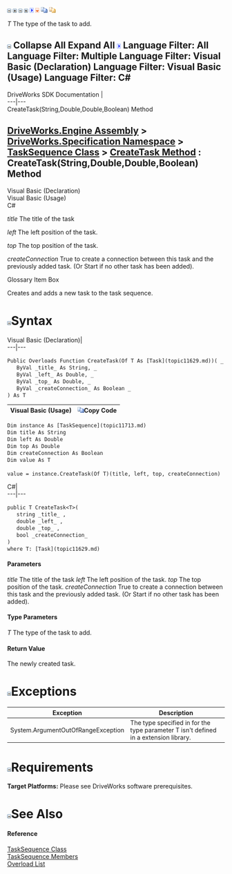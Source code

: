 ![](dotnetimages/collapse.gif) ![](dotnetimages/expand.gif) ![](dotnetimages/collapse.gif) ![](dotnetimages/expand.gif) ![](dotnetimages/drpdown.gif) ![](dotnetimages/drpdown_orange.gif) ![](dotnetimages/copycode.gif) ![](dotnetimages/copycodeHighlight.gif)

_T_
    The type of the task to add.

![](dotnetimages/collapse.gif) Collapse All Expand All ![](dotnetimages/drpdown.gif) Language Filter: All  Language Filter: Multiple  Language Filter: Visual Basic (Declaration) Language Filter: Visual Basic (Usage) Language Filter: C#  
---  
DriveWorks SDK Documentation  |   
---|---  
CreateTask<T>(String,Double,Double,Boolean) Method   
  
[DriveWorks.Engine Assembly](topic2156.md) > [DriveWorks.Specification Namespace](topic10764.md) > [TaskSequence Class](topic11713.md) > [CreateTask Method](topic11720.md) : CreateTask<T>(String,Double,Double,Boolean) Method  
---  
  
Visual Basic (Declaration)    
Visual Basic (Usage)    
C# 

_title_
    The title of the task

_left_
    The left position of the task.

_top_
    The top position of the task.

_createConnection_
    True to create a connection between this task and the previously added task. (Or Start if no other task has been added).

Glossary Item Box

Creates and adds a new task to the task sequence. 

# ![](dotnetimages/collapse.gif)Syntax

Visual Basic (Declaration)|   
---|---  
      
    
    Public Overloads Function CreateTask(Of T As [Task](topic11629.md))( _
       ByVal _title_ As String, _
       ByVal _left_ As Double, _
       ByVal _top_ As Double, _
       ByVal _createConnection_ As Boolean _
    ) As T  
  
Visual Basic (Usage)| ![](dotnetimages/copycode.gif)Copy Code  
---|---  
      
    
    Dim instance As [TaskSequence](topic11713.md)
    Dim title As String
    Dim left As Double
    Dim top As Double
    Dim createConnection As Boolean
    Dim value As T
     
    value = instance.CreateTask(Of T)(title, left, top, createConnection)  
  
C#|   
---|---  
      
    
    public T CreateTask<T>( 
       string _title_ ,
       double _left_ ,
       double _top_ ,
       bool _createConnection_
    )
    where T: [Task](topic11629.md)  
  
#### Parameters

 _title_
    The title of the task
 _left_
    The left position of the task.
_top_
    The top position of the task.
_createConnection_
    True to create a connection between this task and the previously added task. (Or Start if no other task has been added).

#### Type Parameters

_T_
    The type of the task to add.

#### Return Value

The newly created task.

# ![](dotnetimages/collapse.gif)Exceptions

Exception| Description  
---|---  
System.ArgumentOutOfRangeException| The type specified in for the type parameter T isn't defined in a extension library.  
  
# ![](dotnetimages/collapse.gif)Requirements

**Target Platforms:** Please see DriveWorks software prerequisites.

# ![](dotnetimages/collapse.gif)See Also

#### Reference

[TaskSequence Class](topic11713.md)   
[TaskSequence Members](topic11714.md)   
[Overload List](topic11720.md)



